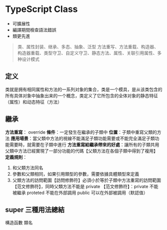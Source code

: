 # TypeScript Class

- 可擴展性
- 編譯期間檢查語法錯誤
- 類更先進

> 类、属性封装、继承、多态、抽象、泛型
> 方法重写、方法重载、构造器、构造器重载、类型守卫、自定义守卫、静态方法、属性、关联引用属性、多种设计模式

## 定义

类就是拥有相同属性和方法的一系列对象的集合，类是一个模具，是从该类包含的所有具体对象中抽象出来的一个概念，类定义了它所包含的全体对象的静态特征（属性）和动态特征（方法）


## 繼承

**方法重寫**： override
**條件**：一定發生在繼承的子類中
**位置**：子類中重寫父類的方法
**應用場景**：當父類中方法的視線不能滿足子類功能需要或不能完全滿足子類功能需要時，就需要在子類中進行
**方法重寫給繼承帶來的好處**：讓所有的子類共用父類中方法已經實現了一部分功能的代碼【父類方法在各個子類中得到了複用】
**定義規則**：

1. 和父類方法同名
2. 參數和父類相同，如果引用類型的參數，需要依據具體類型來定義
3. 父類方法的訪問範圍【訪問修飾符】必須小於等於子類中方法重寫的訪問範圍【范文修飾符】，同時父類方法不能是 private
【范文修飾符】：private 不能被繼承 proteted 不能在外部調用 public 可以在外部被調用（默認值）

## super 三種用法總結

構造函數
類名